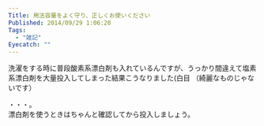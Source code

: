 ```yaml
---
Title: 用法容量をよく守り、正しくお使いください
Published: 2014/09/29 1:06:20
Tags:
  - "雑記"
Eyecatch: ""
---
```

洗濯をする時に普段酸素系漂白剤も入れているんですが、うっかり間違えて塩素系漂白剤を大量投入してしまった結果こうなりました(白目
（綺麗なものじゃないです）

<?# Twitter 516252919838957568 /?>

<?# Twitter 516255652297973760 /?>

<?# Twitter 516255028307165184 /?>

・・・。    
漂白剤を使うときはちゃんと確認してから投入しましょう。